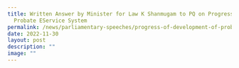 ```yaml
---
title: Written Answer by Minister for Law K Shanmugam to PQ on Progress Of
  Probate EService System
permalink: /news/parliamentary-speeches/progress-of-development-of-probate-eservice/
date: 2022-11-30
layout: post
description: ""
image: ""
---
```

